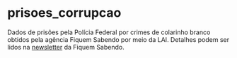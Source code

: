 # prisoes_corrupcao
 Dados de prisões pela Polícia Federal por crimes de colarinho branco obtidos pela agência Fiquem Sabendo por meio da LAI. Detalhes podem ser lidos na [newsletter](https://fiquemsabendo.substack.com/p/crimes-de-colarinho-branco-prisoes) da Fiquem Sabendo.
